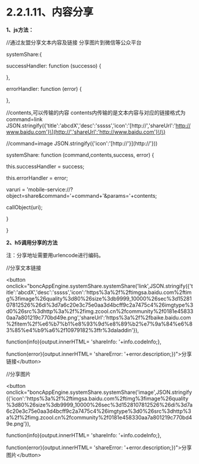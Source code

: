 # **2.2.1.11、内容分享**

**1、js方法：**

//通过友盟分享文本内容及链接 分享图片到微信等公众平台

systemShare:{

successHandler: function \(successo\) {

},

errorHandler: function \(error\) {

},

//contents,可以传输的内容 contents内传输的是文本内容与对应的链接格式为command=link JSON.stringify\({'title':'abcdX','desc':'sssss','icon':'[http://','shareUrl':'http://www.baidu.com'}\](http://','shareUrl':'http://www.baidu.com'}\)\)

//command=image JSON.stringify\({'icon':'[http://'}\](http://'}\)\)

systemShare: function \(command,contents,success, error\) {

this.successHandler = success;

this.errorHandler = error;

varuri = 'mobile-service://?object=share&command='+command+'&params='+contents;

callObject\(uri\);

}

}

**2、h5调用分享的方法**

注：分享地址需要用urlencode进行编码。

//分享文本链接

&lt;button onclick="boncAppEngine.systemShare.systemShare\('link',JSON.stringify\({'title':'abcdX','desc':'sssss','icon':'https%3a%2f%2ftimgsa.baidu.com%2ftimg%3fimage%26quality%3d80%26size%3db9999\_10000%26sec%3d1528107812526%26di%3d7a6c20e3c75e0aa3d4bcff9c2a7475c4%26imgtype%3d0%26src%3dhttp%3a%2f%2fimg.zcool.cn%2fcommunity%2f0181e458330aa7a801219c770bd49e.png','shareUrl':'https%3a%2f%2fbaike.baidu.com%2fitem%2f%e6%b7%b1%e8%93%9d%e8%89%b2%e7%9a%84%e6%83%85%e4%b9%a6%2f10979182%3ffr%3daladdin'}\),

function\(info\){output.innerHTML= 'shareInfo: '+info.codeInfo;},

function\(error\){output.innerHTML= 'shareError: '+error.description;}\)"&gt;分享链接&lt;/button&gt;

//分享图片

&lt;button onclick="boncAppEngine.systemShare.systemShare\('image',JSON.stringify\({'icon':'https%3a%2f%2ftimgsa.baidu.com%2ftimg%3fimage%26quality%3d80%26size%3db9999\_10000%26sec%3d1528107812526%26di%3d7a6c20e3c75e0aa3d4bcff9c2a7475c4%26imgtype%3d0%26src%3dhttp%3a%2f%2fimg.zcool.cn%2fcommunity%2f0181e458330aa7a801219c770bd49e.png'}\),

function\(info\){output.innerHTML= 'shareInfo: '+info.codeInfo;},

function\(error\){output.innerHTML= 'shareError: '+error.description;}\)"&gt;分享图片&lt;/button&gt;

